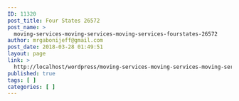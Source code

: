 ```yaml
---
ID: 11320
post_title: Four States 26572
post_name: >
  moving-services-moving-services-moving-services-fourstates-26572
author: mrgabonijeff@gmail.com
post_date: 2018-03-28 01:49:51
layout: page
link: >
  http://localhost/wordpress/moving-services-moving-services-moving-services-fourstates-26572/
published: true
tags: [ ]
categories: [ ]
---
```

